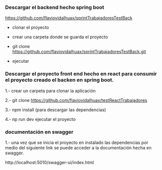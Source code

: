 ### Descargar el backend hecho spring boot

https://github.com/flaviovidalhuax/sprintTrabajadoresTestBack

- clonar el proyecto

- crear una carpeta donde se guarda el proyecto

- git clone https://github.com/flaviovidalhuax/sprintTrabajadoresTestBack.git

- ejecutar



### Descargar el proyecto front end hecho en react para consumir el proyecto creado el backen en spring boot.

1.- crear un carpeta para clonar la aplicación

2.- git clone https://github.com/flaviovidalhuax/testReactTrabajadores

3.- npm install   (para descargar las dependencias)

4.- np run dev ejecutar el proyecto



### documentación en swagger

1.- una vez que se inicia el proyecto en instalado las dependencias por medio del siguiente link se puede acceder a la documentación hecha en swagger.

http://localhost:5010/swagger-ui/index.html